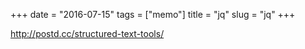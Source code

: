 +++
date = "2016-07-15"
tags =  ["memo"]
title = "jq"
slug = "jq"
+++

http://postd.cc/structured-text-tools/
	
